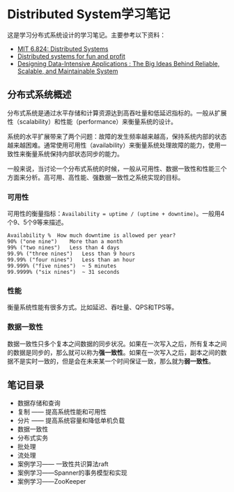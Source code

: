 # Distributed System学习笔记

这是学习分布式系统设计的学习笔记。主要参考以下资料：
* [MIT 6.824: Distributed Systems](http://nil.csail.mit.edu/6.824/2018/index.html)
* [Distributed systems for fun and profit](http://book.mixu.net/distsys/index.html)
* [Designing Data-Intensive Applications : The Big Ideas Behind Reliable, Scalable, and Maintainable System](https://book.douban.com/subject/27154352/)

## 分布式系统概述

分布式系统是通过水平存储和计算资源达到高吞吐量和低延迟指标的。一般从扩展性（scalability）和性能（performance）来衡量系统的设计。

系统的水平扩展带来了两个问题：故障的发生频率越来越高，保持系统内部的状态越来越困难。通常使用可用性（availability）来衡量系统处理故障的能力，使用一致性来衡量系统保持内部状态同步的能力。

一般来说，当讨论一个分布式系统的时候，一般从可用性、数据一致性和性能三个方面来分析。高可用、高性能、强数据一致性之系统实现的目标。


### 可用性

可用性的衡量指标：`Availability = uptime / (uptime + downtime)`。一般用4个9、5个9等来描述。

```
Availability %	How much downtime is allowed per year?
90% ("one nine")	More than a month
99% ("two nines")	Less than 4 days
99.9% ("three nines")	Less than 9 hours
99.99% ("four nines")	Less than an hour
99.999% ("five nines")	~ 5 minutes
99.9999% ("six nines")	~ 31 seconds
```

### 性能

衡量系统性能有很多方式。比如延迟、吞吐量、QPS和TPS等。

### 数据一致性

数据一致性只多个复本之间数据的同步状况。如果在一次写入之后，所有复本之间的数据是同步的，那么就可以称为**强一致性**。如果在一次写入之后，副本之间的数据不是实时一致的，但是会在未来某一个时间保证一致，那么就为**弱一致性**。

## 笔记目录

* 数据存储和查询
* 复制 —— 提高系统性能和可用性
* 分片 —— 提高系统容量和降低单机负载
* 数据一致性
* 分布式实务
* 批处理
* 流处理
* 案例学习—— 一致性共识算法raft
* 案例学习——Spanner的事务模型和实现
* 案例学习——ZooKeeper

